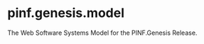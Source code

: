 pinf.genesis.model
==================

The Web Software Systems Model for the PINF.Genesis Release.
